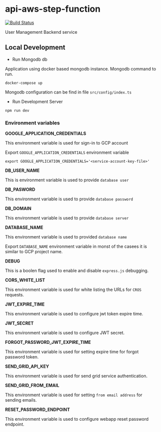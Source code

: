 # api-aws-step-function

[![Build Status](https://dev.azure.com/vinaymavi/Quiz%20Platfrom/_apis/build/status/user-management?branchName=develop)](https://dev.azure.com/vinaymavi/Quiz%20Platfrom/_build/latest?definitionId=1&branchName=develop)

User Management Backend service

## Local Development

<!-- TODO Architecure daigram required -->



- Run Mongodb db

Application using docker based mongodb instance. Mongodb command to run.

`docker-compose up`

Mongodb configuration can be find in file `src/config/index.ts`

- Run Development Server

`npm run dev`

### Environment variables

**GOOGLE_APPLICATION_CREDENTIALS**

This environment variable is used for sign-in to GCP account

Export `GOOGLE_APPLICATION_CREDENTIALS` environment variable

`export GOOGLE_APPLICATION_CREDENTIALS='<service-account-key-file>'`

**DB_USER_NAME**

This is environment variable is used to provide `database user`

**DB_PASWORD**

This environment variable is used to provide `database password`

**DB_DOMAIN**

This environment variable is used to provide `database server`

**DATABASE_NAME**

This environment variable is used to provided `database name`

Export `DATABASE_NAME` environment variable in monst of the casees it is similar to GCP project name.

**DEBUG**

This is a boolen flag used to enable and disable `express.js` debugging.

**CORS_WHITE_LIST**

This environment variable is used for white listing the URLs for `CROS` requests.

**JWT_EXPIRE_TIME**

This environment variable is used to configure jwt token expire time.

**JWT_SECRET**

This environment variable is used to configure JWT secret.

**FORGOT_PASSWORD_JWT_EXPIRE_TIME**

This environment variable is used for setting expire time for forgot password token.

**SEND_GRID_API_KEY**

This environment variable is used for send grid service authentication.

**SEND_GRID_FROM_EMAIL**

This environment variable is used for setting `from email address` for sending emails.

**RESET_PASSWORD_ENDPOINT**

This environment variable is used to configure webapp reset password endpoint.
